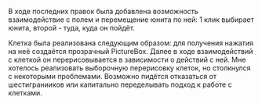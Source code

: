 В ходе последних правок была добавлена возможность взаимодействие с полем и перемещение юнита по ней: 1 клик выбирает юнита, второй - туда, куда он пойдёт.

Клетка была реализована следующим образом: для получения нажатия на неё создаётся прозрачный PictureBox. Далее в ходе взаимодействий с клеткой он перерисовывается в зависимости о действий с ней.
Мне хотелось реализовать выборочную перерисовку клеток, но столкнулся с некоторыми проблемами. Возможно пидётся отказаться от шестигранииков или капитально переделывать подход к работе с клетками.
